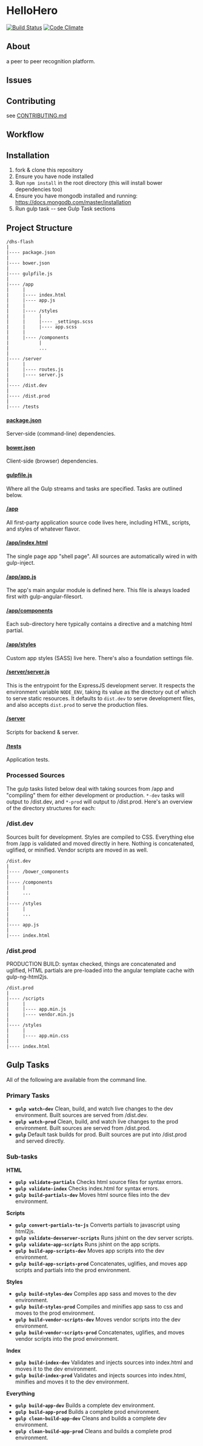 
# HelloHero

[![Build Status](https://travis-ci.org/Inserso/hello-hero.svg?branch=master)](https://travis-ci.org/Inserso/hello-hero) [![Code Climate](https://codeclimate.com/github/Inserso/hello-hero/badges/gpa.svg)](https://codeclimate.com/github/Inserso/hello-hero)

## About
a peer to peer recognition platform.

## Issues

## Contributing
see [CONTRIBUTING.md](https://github.com/Inserso/hello-hero/blob/master/CONTRIBUTING.md)

## Workflow

## Installation

1. fork & clone this repository
2. Ensure you have node installed
3. Run `npm install` in the root directory (this will install bower dependencies too)
4. Ensure you have mongodb installed and running: https://docs.mongodb.com/master/installation
5. Run gulp task -- see Gulp Task sections

## Project Structure

    /dhs-flash
    |
    |---- package.json
    |
    |---- bower.json
    |
    |---- gulpfile.js
    |
    |---- /app
    |     |
    |     |---- index.html
    |     |---- app.js
    |     |
    |     |---- /styles
    |     |     |
    |     |     |---- _settings.scss
    |     |     |---- app.scss
    |     |
    |     |---- /components
    |           |
    |           ...
    |
    |---- /server
    |     |  
    |     |---- routes.js
    |     |---- server.js
    |   
    |---- /dist.dev
    |      
    |---- /dist.prod
    |
    |---- /tests

#### [package.json](https://github.com/Inserso/hello-hero.git/blob/master/package.json)

Server-side (command-line) dependencies.

#### [bower.json](https://github.com/Inserso/hello-hero.git/blob/master/bower.json)

Client-side (browser) dependencies.

#### [gulpfile.js](https://github.com/Inserso/hello-hero.git/blob/master/gulpfile.js)

Where all the Gulp streams and tasks are specified. Tasks are outlined below.

#### [/app](https://github.com/Inserso/hello-hero.git/blob/master/app)

All first-party application source code lives here, including HTML, scripts, and styles of whatever flavor.

#### [/app/index.html](https://github.com/Inserso/hello-hero.git/blob/master/app/index.html)

The single page app "shell page". All sources are automatically wired in with gulp-inject.

#### [/app/app.js](https://github.com/Inserso/hello-hero.git/blob/master/app/app.js)

The app's main angular module is defined here. This file is always loaded first with gulp-angular-filesort.

#### [/app/components](https://github.com/Inserso/hello-hero.git/blob/master/app/components)

Each sub-directory here typically contains a directive and a matching html partial.

#### [/app/styles](https://github.com/Inserso/hello-hero.git/blob/master/app/styles)

Custom app styles (SASS) live here. There's also a foundation settings file.

#### [/server/server.js](https://github.com/Inserso/hello-hero.git/blob/master/server.js)

This is the entrypoint for the ExpressJS development server. It respects the environment variable `NODE_ENV`, taking its value as the directory out of which to serve static resources. It defaults to `dist.dev` to serve development files, and also accepts `dist.prod` to serve the production files.

#### [/server](https://github.com/Inserso/hello-hero.git/blob/master/devServer)

Scripts for backend & server.

#### [/tests](https://github.com/Inserso/hello-hero.git/blob/master/tests)

Application tests.

### Processed Sources

The gulp tasks listed below deal with taking sources from /app and "compiling" them for either development or production. `*-dev` tasks will output to /dist.dev, and `*-prod` will output to /dist.prod. Here's an overview of the directory structures for each:

### /dist.dev

Sources built for development. Styles are compiled to CSS. Everything else from /app is validated and moved directly in here. Nothing is concatenated, uglified, or minified. Vendor scripts are moved in as well.

    /dist.dev
    |
    |---- /bower_components
    |
    |---- /components
    |     |
    |     ...
    |
    |---- /styles
    |     |
    |     ...
    |
    |---- app.js
    |
    |---- index.html

### /dist.prod

PRODUCTION BUILD: syntax checked, things are concatenated and uglified, HTML partials are pre-loaded into the angular template cache with gulp-ng-html2js.

    /dist.prod
    |
    |---- /scripts
    |     |
    |     |---- app.min.js
    |     |---- vendor.min.js
    |
    |---- /styles
    |     |
    |     |---- app.min.css
    |
    |---- index.html
    
## Gulp Tasks

All of the following are available from the command line.

### Primary Tasks

- __`gulp watch-dev`__ Clean, build, and watch live changes to the dev environment. Built sources are served from /dist.dev.
- __`gulp watch-prod`__ Clean, build, and watch live changes to the prod environment. Built sources are served from /dist.prod.
- __`gulp`__ Default task builds for prod. Built sources are put into /dist.prod and served directly.

### Sub-tasks

__HTML__

- __`gulp validate-partials`__ Checks html source files for syntax errors.
- __`gulp validate-index`__ Checks index.html for syntax errors.
- __`gulp build-partials-dev`__ Moves html source files into the dev environment.

__Scripts__

- __`gulp convert-partials-to-js`__ Converts partials to javascript using html2js.
- __`gulp validate-devserver-scripts`__ Runs jshint on the dev server scripts.
- __`gulp validate-app-scripts`__ Runs jshint on the app scripts.
- __`gulp build-app-scripts-dev`__ Moves app scripts into the dev environment.
- __`gulp build-app-scripts-prod`__ Concatenates, uglifies, and moves app scripts and partials into the prod environment.

__Styles__

- __`gulp build-styles-dev`__ Compiles app sass and moves to the dev environment.
- __`gulp build-styles-prod`__ Compiles and minifies app sass to css and moves to the prod environment.
- __`gulp build-vendor-scripts-dev`__ Moves vendor scripts into the dev environment.
- __`gulp build-vendor-scripts-prod`__ Concatenates, uglifies, and moves vendor scripts into the prod environment.

__Index__
- __`gulp build-index-dev`__ Validates and injects sources into index.html and moves it to the dev environment.
- __`gulp build-index-prod`__ Validates and injects sources into index.html, minifies and moves it to the dev environment.

__Everything__

- __`gulp build-app-dev`__ Builds a complete dev environment.
- __`gulp build-app-prod`__ Builds a complete prod environment.
- __`gulp clean-build-app-dev`__ Cleans and builds a complete dev environment.
- __`gulp clean-build-app-prod`__ Cleans and builds a complete prod environment.
